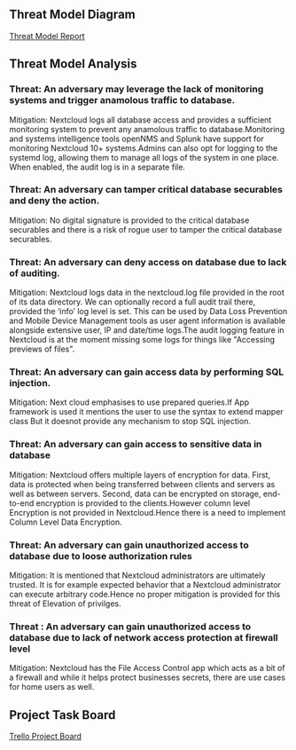
## Threat Model Diagram
[Threat Model Report](http://htmlpreview.github.com/?https://github.com/iambst/CYBR8420_Titans_SA_Project/blob/master/Threat_Modeling/ThreatModelReport.htm)

## Threat Model Analysis
### Threat: An adversary may leverage the lack of monitoring systems and trigger anamolous traffic to database.
Mitigation: Nextcloud logs all database access and provides a sufficient monitoring system to prevent any anamolous traffic to database.Monitoring and systems intelligence tools openNMS and Splunk have support for monitoring Nextcloud 10+ systems.Admins can also opt for logging to the systemd log, allowing them to manage all logs of the system in one place. When enabled, the audit log is in a separate file.

### Threat: An adversary can tamper critical database securables and deny the action.
Mitigation: No digital signature is provided to the critical database securables and there is a risk of rogue user to tamper the critical database securables.

### Threat: An adversary can deny access on database due to lack of auditing.
Mitigation: Nextcloud logs data in the nextcloud.log file provided in the root of its data directory. We can optionally record a full audit trail there, provided the ‘info’ log level is set. This can be used by Data Loss Prevention and Mobile Device Management tools as user agent information is available alongside extensive user, IP and date/time logs.The audit logging feature in Nextcloud is at the moment missing some logs for things like "Accessing previews of files".

### Threat: An adversary can gain access data by performing SQL injection.
Mitigation: Next cloud emphasises to use prepared queries.If App framework is used it mentions the user to use the syntax to extend mapper class But it doesnot provide any mechanism to stop SQL injection.

### Threat: An adversary can gain access to sensitive data in database
Mitigation: Nextcloud offers multiple layers of encryption for data. First, data is protected when being transferred between clients and servers as well as between servers. Second, data can be encrypted on storage, end-to-end encryption is provided to the clients.However column level Encryption is not provided in Nextcloud.Hence there is a need to implement Column Level Data Encryption.

### Threat: An adversary can gain unauthorized  access to database due to loose authorization rules
Mitigation: It is mentioned that Nextcloud administrators  are ultimately trusted. It is for example expected behavior that a Nextcloud administrator can execute arbitrary code.Hence no proper mitigation is provided for this threat of Elevation of privilges.

### Threat : An adversary can gain unauthorized access to database due to lack of network access protection at firewall level
Mitigation: Nextcloud has the File Access Control app which acts as a bit of a firewall and while it helps protect businesses secrets, there are use cases for home users as well.
## Project Task Board

[Trello Project Board](https://trello.com/b/PG39aw1z/sa-project-task-4-threat-modeling)
